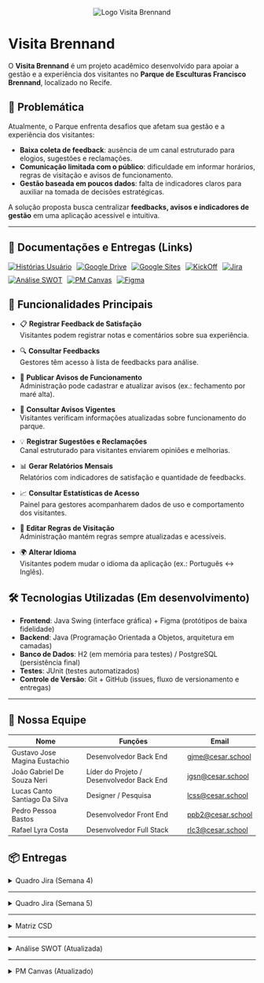 <p align="center">
  <img src="./img/Logo_VisitaBrennand.jpg" alt="Logo Visita Brennand" width="200"/>
</p>

# Visita Brennand

O **Visita Brennand** é um projeto acadêmico desenvolvido para apoiar a gestão e a experiência dos visitantes no **Parque de Esculturas Francisco Brennand**, localizado no Recife.  

## 📌 Problemática
Atualmente, o Parque enfrenta desafios que afetam sua gestão e a experiência dos visitantes:
- **Baixa coleta de feedback**: ausência de um canal estruturado para elogios, sugestões e reclamações.  
- **Comunicação limitada com o público**: dificuldade em informar horários, regras de visitação e avisos de funcionamento.  
- **Gestão baseada em poucos dados**: falta de indicadores claros para auxiliar na tomada de decisões estratégicas.  

A solução proposta busca centralizar **feedbacks, avisos e indicadores de gestão** em uma aplicação acessível e intuitiva.

---

## 📄 Documentações e Entregas (Links)

<div style="display: flex; align-items: center; gap: 10px; flex-wrap: wrap;">
  <a href="https://docs.google.com/document/d/12Fj4DX9tTvbc31AGvwXpeuyvARtjupZfu_TwBxuqVjU/edit?usp=sharing">
    <img src="https://img.shields.io/badge/Histórias-483D8B?style=for-the-badge&logo=google&logoColor=white" alt="Histórias Usuário"/></a>
  <a href="https://drive.google.com/drive/folders/1TBk3Qneg3wAwwhrbvpZVWppfCS6HVQIr">
    <img src="https://img.shields.io/badge/Google_Drive-FFA500?style=for-the-badge&logo=google&logoColor=white" alt="Google Drive"/></a>
  <a href="https://sites.google.com/cesar.school/projetos-3-si-2024-2/in%C3%ADcio">
    <img src="https://img.shields.io/badge/Google_Sites-4285F4?style=for-the-badge&logo=google&logoColor=white" alt="Google Sites"/></a>
  <a href="https://www.canva.com/design/DAGi7slDL1Y/ITt9uGZoqL3QQN_6AGuAAg/edit?utm_content=DAGi7slDL1Y&utm_campaign=designshare&utm_medium=link2&utm_source=sharebutton">
    <img src="https://img.shields.io/badge/Apresentação KickOff-a7532c?style=for-the-badge&logo=Canva&logoColor=white" alt="KickOff"/></a>
    <a href="https://visita-brennand.atlassian.net/jira/software/projects/VB/boards/2?atlOrigin=eyJpIjoiYjM4YWQxYTY5YmU0NGVmYmE3OTkxYzljZTc3YjM2NTkiLCJwIjoiaiJ9">
    <img src="https://img.shields.io/badge/Jira-0000ff?style=for-the-badge&logo=Jira&logoColor=white" alt="Jira"/></a>
    <a href="https://www.canva.com/design/DAG0FgfShx0/rdwNWd089Bb1cmDjb7P6Eg/edit?utm_content=DAG0FgfShx0&utm_campaign=designshare&utm_medium=link2&utm_source=sharebutton">
    <img src="https://img.shields.io/badge/Análise SWOT-9d00ff?style=for-the-badge&logo=Canva&logoColor=white" alt="Análise SWOT"/></a>
    <a href="https://www.canva.com/design/DAGxgFQT2AY/W5hQfgIQoV-rSMUm5w2Mcg/edit?utm_content=DAGxgFQT2AY&utm_campaign=designshare&utm_medium=link2&utm_source=sharebutton">
    <img src="https://img.shields.io/badge/PM Canvas- 9d00ff?style=for-the-badge&logo=Canva&logoColor=white" alt="PM Canvas"/></a>
    <a href="https://www.figma.com/design/VQyARTSQKXkYFPiYtlxtTX/Visita_Brennand_prototipo?node-id=0-1&p=f&t=StJQ73ONAyIbrt4h-0">
    <img src="https://img.shields.io/badge/PM Figma-9d4fff?style=for-the-badge&logo=Figma&logoColor=white" alt="Figma"/></a>

    
</div>

## 🚀 Funcionalidades Principais 
- 📋 **Registrar Feedback de Satisfação**  
  Visitantes podem registrar notas e comentários sobre sua experiência.  

- 🔍 **Consultar Feedbacks**  
  Gestores têm acesso à lista de feedbacks para análise.  

- 📢 **Publicar Avisos de Funcionamento**  
  Administração pode cadastrar e atualizar avisos (ex.: fechamento por maré alta).  

- 👀 **Consultar Avisos Vigentes**  
  Visitantes verificam informações atualizadas sobre funcionamento do parque.  

- 💡 **Registrar Sugestões e Reclamações**  
  Canal estruturado para visitantes enviarem opiniões e melhorias.  

- 📊 **Gerar Relatórios Mensais**  
  Relatórios com indicadores de satisfação e quantidade de feedbacks.  

- 📈 **Consultar Estatísticas de Acesso**  
  Painel para gestores acompanharem dados de uso e comportamento dos visitantes.  

- 📜 **Editar Regras de Visitação**  
  Administração mantém regras sempre atualizadas e acessíveis.  

- 🌍 **Alterar Idioma**  
  Visitantes podem mudar o idioma da aplicação (ex.: Português ↔ Inglês).  


## 🛠️ Tecnologias Utilizadas (Em desenvolvimento)
- **Frontend**: Java Swing (interface gráfica) + Figma (protótipos de baixa fidelidade)  
- **Backend**: Java (Programação Orientada a Objetos, arquitetura em camadas)  
- **Banco de Dados**: H2 (em memória para testes) / PostgreSQL (persistência final)  
- **Testes**: JUnit (testes automatizados)  
- **Controle de Versão**: Git + GitHub (issues, fluxo de versionamento e entregas)  

---

## 👥 Nossa Equipe


| Nome | Funções | Email |
|------|---------|-------|
| Gustavo Jose Magina Eustachio | Desenvolvedor Back End | [gjme@cesar.school](mailto:gjme@cesar.school) |
| João Gabriel De Souza Neri | Líder do Projeto / Desenvolvedor Back End | [jgsn@cesar.school](mailto:jgsn@cesar.school) |
| Lucas Canto Santiago Da Silva | Designer / Pesquisa | [lcss@cesar.school](mailto:lcss@cesar.school) |
| Pedro Pessoa Bastos | Desenvolvedor Front End | [ppb2@cesar.school](mailto:ppb2@cesar.school) |
| Rafael Lyra Costa | Desenvolvedor Full Stack | [rlc3@cesar.school](mailto:rlc3@cesar.school) |

## 📦 Entregas

<details>
  <summary>Quadro Jira (Semana 4)</summary>

  ![Quadro Jira](img/semana4_quadro.png)
</details>

---

<details>
  <summary>Quadro Jira (Semana 5)</summary>

  ![Quadro Jira](img/semana4_quadro.png)
</details>

---

<details>
  <summary>Matriz CSD</summary>

  ![MatrizCSD](img/MatrizCSD_Grupo03.png)
</details>

---

<details>
  <summary>Análise SWOT (Atualizada)</summary>

  ![SWOT](img/SWOT_Grupo03_Atualizada.png)
</details>

---

<details>
  <summary>PM Canvas (Atualizado)</summary>

  ![PM Canvas](img\PMCanvasGrupo03.png)
</details>
